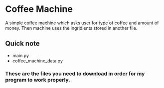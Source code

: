  # Coffee Machine
 A simple coffee machine which asks user for type of coffee and amount of money. Then machine uses the ingridients stored in another file.
 ## Quick note
 - main.py
 - coffee_machine_data.py
 ### These are the files you need to download in order for my program to work properly.
